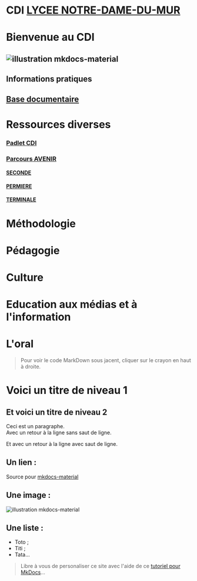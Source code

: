 

# CDI [LYCEE NOTRE-DAME-DU-MUR](https://www.ecmorlaix.fr/themes/eca-morlaix/assets/images/logos/logo-ecam.svg)

# Bienvenue au CDI

## ![illustration mkdocs-material](https://www.ecmorlaix.fr/uploads/2018/09/434-1400x800.jpg)

## Informations pratiques

## [Base documentaire](https://ecmorlaix.basecdi.fr/pmb/opac_css/)

# Ressources diverses

### [Padlet CDI](https://padlet.com/cdinddmporsmeur/CDI)
### [Parcours AVENIR](https://padlet.com/cdinddmporsmeur/ORI_2020)
#### [SECONDE](https://padlet.com/cdinddmporsmeur/orientation_seconde_2020)
#### [PERMIERE](https://padlet.com/cdinddmporsmeur/orientation_premiere_2020)
#### [TERMINALE](https://padlet.com/cdinddmporsmeur/orientation_terminale_2020)

# Méthodologie

# Pédagogie

# Culture

# Education aux médias et à l'information

# L'oral





> Pour voir le code MarkDown sous jacent, cliquer sur le crayon en haut à droite.

# Voici un titre de niveau 1
## Et voici un titre de niveau 2
Ceci est un paragraphe.  
Avec un retour à la ligne sans saut de ligne.

Et avec un retour à la ligne avec saut de ligne.

## Un lien :
Source pour [mkdocs-material](https://squidfunk.github.io/mkdocs-material/)

## Une image :
![illustration mkdocs-material](https://squidfunk.github.io/mkdocs-material/assets/images/illustration.png)

## Une liste :
- Toto ;
- Titi ;
- Tata...

> Libre à vous de personaliser ce site avec l'aide de ce [tutoriel pour MkDocs](https://github.com/ericECmorlaix/adn-Tutoriel_site_web)...
